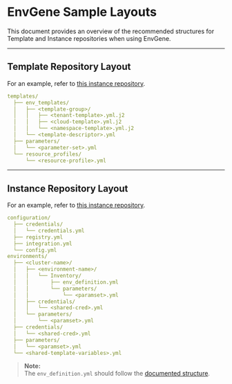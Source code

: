 # EnvGene Sample Layouts

This document provides an overview of the recommended structures for Template and Instance repositories when using EnvGene.

---

## Template Repository Layout

For an example, refer to [this instance repository](/docs/samples/instance-repository/).

```yaml
templates/
  ├── env_templates/
  │   ├── <template-group>/
  │   │   ├── <tenant-template>.yml.j2
  │   │   ├── <cloud-template>.yml.j2
  │   │   └── <namespace-template>.yml.j2
  │   └── <template-descriptor>.yml
  ├── parameters/
  │   └── <parameter-set>.yml
  └── resource_profiles/
      └── <resource-profile>.yml
```

---

## Instance Repository Layout

For an example, refer to [this instance repository](/docs/samples/instance-repository/).

```yaml
configuration/
  ├── credentials/
  │   └── credentials.yml
  ├── registry.yml
  ├── integration.yml
  └── config.yml
environments/
  ├── <cluster-name>/
  │   ├── <environment-name>/
  │   │   └── Inventory/
  │   │       ├── env_definition.yml
  │   │       └── parameters/
  │   │           └── <paramset>.yml
  │   ├── credentials/
  │   │   └── <shared-cred>.yml
  │   └── parameters/
  │       └── <paramset>.yml
  ├── credentials/
  │   └── <shared-cred>.yml
  ├── parameters/
  │   └── <paramset>.yml
  └── <shared-template-variables>.yml
```

> **Note:**  
> The `env_definition.yml` should follow the [documented structure](/docs/envgene-configs.md#env_definitionyml).
